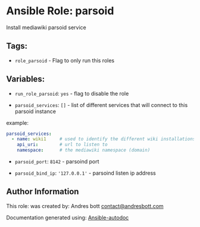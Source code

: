 # Ansible Role: parsoid

Install mediawiki parsoid service 

## Tags:

* `role_parsoid` - Flag to only run this roles

## Variables:

* `run_role_parsoid`: `yes` - flag to disable the role



* `parsoid_services`: `[]` - list of different services that will connect to this parsoid instance

example: 


```yaml
parsoid_services:
  - name: wiki1     # used to identify the different wiki installations
    api_uri:        # url to listen to
    namespace:      # the mediawiki namespace (domain)
```

* `parsoid_port`: `8142` - parsoind port



* `parsoid_bind_ip`: `'127.0.0.1'` - parsoind listen ip address



## Author Information
This role:  was created by: Andres bott <contact@andresbott.com>

Documentation generated using: [Ansible-autodoc](https://github.com/AndresBott/ansible-autodoc)

